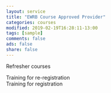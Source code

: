 ```yaml
---
layout: service
title: "EWRB Course Approved Provider"
categories: courses
modified: 2019-02-19T16:28:11-13:00
tags: [sample]
comments: false
ads: false
share: false
---
```

Refresher courses  

Training for re-registration  <br>
Training for registration